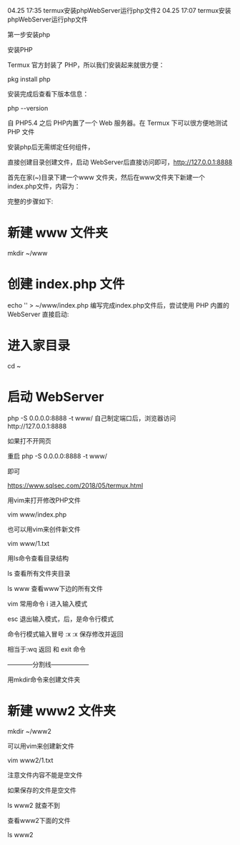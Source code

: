 04.25 17:35
termux安装phpWebServer运行php文件2
04.25 17:07
termux安装phpWebServer运行php文件


第一步安装php

安装PHP

Termux 官方封装了 PHP，所以我们安装起来就很方便：


pkg install php


安装完成后查看下版本信息：

php --version



自 PHP5.4 之后 PHP内置了一个 Web 服务器。在 Termux 下可以很方便地测试 PHP 文件

安装php后无需绑定任何组件，

直接创建目录创建文件，启动 WebServer后直接访问即可，http://127.0.0.1:8888




首先在家(~)目录下建一个www 文件夹，然后在www文件夹下新建一个index.php文件，内容为：<?php phpinfo();?>


完整的步骤如下:


# 新建 www 文件夹


mkdir ~/www

# 创建 index.php 文件

echo '<?php phpinfo();?>' > ~/www/index.php
编写完成index.php文件后，尝试使用 PHP 内置的 WebServer 直接启动:


# 进入家目录
cd ~

# 启动 WebServer
php -S 0.0.0.0:8888 -t www/
自己制定端口后，浏览器访问http://127.0.0.1:8888


如果打不开网页

重启  php -S 0.0.0.0:8888 -t www/

即可

https://www.sqlsec.com/2018/05/termux.html

用vim来打开修改PHP文件

vim  www/index.php

也可以用vim来创件新文件

vim  www/1.txt

用ls命令查看目录结构

ls   查看所有文件夹目录

ls  www  查看www下边的所有文件


vim  常用命令  i  进入输入模式

esc  退出输入模式，后，是命令行模式

命令行模式输入冒号  :x
:x  保存修改并返回

相当于:wq  返回  和   exit 命令




————分割线——————




用mkdir命令来创建文件夹


# 新建 www2 文件夹


mkdir ~/www2



可以用vim来创建新文件

vim  www2/1.txt



注意文件内容不能是空文件


如果保存的文件是空文件


ls  www2   就查不到


查看www2下面的文件


ls www2





















